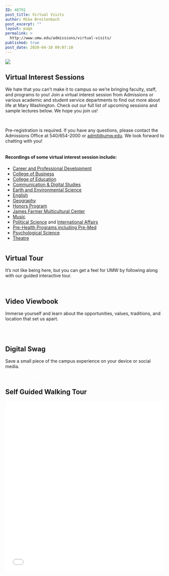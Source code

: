 ```yaml
---
ID: 48791
post_title: Virtual Visits
author: Mike Breitenbach
post_excerpt: ""
layout: page
permalink: >
  http://www.umw.edu/admissions/virtual-visits/
published: true
post_date: 2020-04-10 09:07:10
---
```

<img src="http://www.umw.edu/admissions/wp-content/uploads/sites/6/2020/04/Virtual-Visit-header-sml.jpg" />
<div class="umw-grid">
<div class="column first">
<h2>Virtual Interest Sessions</h2>
We hate that you can’t make it to campus so we’re bringing faculty, staff, and programs to you! Join a virtual interest session from Admissions or various academic and student service departments to find out more about life at Mary Washington. Check out our full list of upcoming sessions and sample lectures below. We hope you join us!

<a class="button" style="color: #fff; text-decoration: none;" href="https://admissions.umw.edu/portal/webinars">Upcoming Virtual Sessions</a>

Pre-registration is required. If you have any questions, please contact the Admissions Office at 540/654-2000 or <a href="mailto:admit@umw.edu">admit@umw.edu</a>. We look forward to chatting with you!

</div>
<div class="column second">
<h4>Recordings of some virtual interest session include:</h4>
<ul>
 	<li><a href="https://admissions.umw.edu/share/recording?id=08564fa1-86ce-4331-aa82-e6a3a438d68e">Career and Professional Development</a></li>
 	<li><a href="https://admissions.umw.edu/share/recording?id=9192a1a9-fcdf-4852-9c9c-b6b0c0c46794">College of Business</a></li>
 	<li><a href="https://admissions.umw.edu/share/recording?id=65b12919-3d21-4c83-a371-b43130af9ae4">College of Education</a></li>
 	<li><a href="https://admissions.umw.edu/share/recording?id=56039126-43e6-47bd-87de-a9664ba0607d">Communication &amp; Digital Studies</a></li>
 	<li><a href="https://admissions.umw.edu/share/recording?id=a6c743e8-efe9-4e28-a337-f8e6e6dde3f3">Earth and Environmental Science</a></li>
 	<li><a href="https://admissions.umw.edu/share/recording?id=34007b5a-0dea-48d7-85fa-a14c5e7b1f3c">English</a></li>
 	<li><a href="https://admissions.umw.edu/share/recording?id=f9196cba-72bf-48d6-bcbe-6271690c5a69">Geography</a></li>
 	<li><a href="https://umw.screencasthost.com/watch/cYf6lsagr4">Honors Program</a></li>
 	<li><a href="https://admissions.umw.edu/share/recording?id=f94740a3-1c6a-467d-b004-c5cbaef04d34">James Farmer Multicultural Center</a></li>
 	<li><a href="https://admissions.umw.edu/share/recording?id=2ef20e43-2a94-4165-885c-9cea39282042">Music</a></li>
 	<li><a href="https://admissions.umw.edu/share/recording?id=f48226a8-029c-4e1a-8e2f-40d8ddb3befd">Political Science</a> and <a href="https://admissions.umw.edu/share/recording?id=bdea4cb9-3f2f-4d5f-b9ed-272d72d67555">International Affairs</a></li>
 	<li><a href="https://admissions.umw.edu/share/recording?id=fa805f26-f730-4ace-a6fc-a92b015fdbdd">Pre-Health Programs including Pre-Med</a></li>
 	<li><a href="https://admissions.umw.edu/share/recording?id=6c8aad82-3dc7-4bbc-96ec-9414cfc81ccb">Psychological Science</a></li>
 	<li><a href="https://admissions.umw.edu/share/recording?id=9efc3ad1-dfb5-4ca7-96f3-e23d8d776ff6">Theatre</a></li>
</ul>
</div>
<div class="column third">
<h2>Virtual Tour</h2>
It’s not like being here, but you can get a feel for UMW by following along with our guided interactive tour.

<a class="button" style="color: #fff; text-decoration: none;" href="https://www.umw.edu/#/vte/?data-platform=v&amp;data-inst=63572&amp;data-image-width=100%&amp;data-image-height=100%&amp;">Launch Virtual Tour</a>
<h2>Video Viewbook</h2>
Immerse yourself and learn about the opportunities, values, traditions, and location that set us apart.

<a class="button" style="color: #fff; text-decoration: none;" href="https://umw.university-tour.com/homepage.php">View our Video Viewbook</a>

</div>
</div>
<h2>Digital Swag</h2>
Save a small piece of the campus experience on your device or social media.

<a class="button" style="color: #fff; text-decoration: none;" href="https://www.umw.edu/admissions/youarein/digital-swag/">Download Digital Swag</a>
<h2>Self Guided Walking Tour</h2>
<iframe allowfullscreen allow="fullscreen" style="border:none;width:100%;height:540px;" src="//e.issuu.com/embed.html?backgroundColor=%23edf3f4&d=self_guided_walking_tour_-_march_2020&hideIssuuLogo=true&u=umwpublications"></iframe>